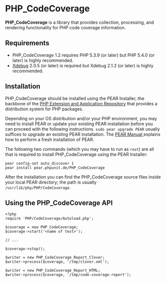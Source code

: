 PHP_CodeCoverage
================

**PHP_CodeCoverage** is a library that provides collection, processing, and rendering functionality for PHP code coverage information.

Requirements
------------

* PHP_CodeCoverage 1.2 requires PHP 5.3.9 (or later) but PHP 5.4.0 (or later) is highly recommended.
* [Xdebug](http://xdebug.org/) 2.0.5 (or later) is required but Xdebug 2.1.2 (or later) is highly recommended.

Installation
------------

PHP_CodeCoverage should be installed using the PEAR Installer, the backbone of the [PHP Extension and Application Repository](http://pear.php.net/) that provides a distribution system for PHP packages.

Depending on your OS distribution and/or your PHP environment, you may need to install PEAR or update your existing PEAR installation before you can proceed with the following instructions. `sudo pear upgrade PEAR` usually suffices to upgrade an existing PEAR installation. The [PEAR Manual ](http://pear.php.net/manual/en/installation.getting.php) explains how to perform a fresh installation of PEAR.

The following two commands (which you may have to run as `root`) are all that is required to install PHP_CodeCoverage using the PEAR Installer:

    pear config-set auto_discover 1
    pear install pear.phpunit.de/PHP_CodeCoverage

After the installation you can find the PHP_CodeCoverage source files inside your local PEAR directory; the path is usually `/usr/lib/php/PHP/CodeCoverage`.

Using the PHP_CodeCoverage API
------------------------------

    <?php
    require 'PHP/CodeCoverage/Autoload.php';

    $coverage = new PHP_CodeCoverage;
    $coverage->start('<name of test>');

    // ...

    $coverage->stop();

    $writer = new PHP_CodeCoverage_Report_Clover;
    $writer->process($coverage, '/tmp/clover.xml');

    $writer = new PHP_CodeCoverage_Report_HTML;
    $writer->process($coverage, '/tmp/code-coverage-report');
